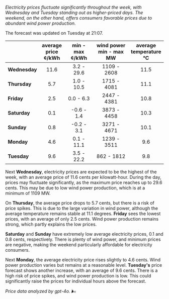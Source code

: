 *Electricity prices fluctuate significantly throughout the week, with Wednesday and Tuesday standing out as higher-priced days. The weekend, on the other hand, offers consumers favorable prices due to abundant wind power production.*

The forecast was updated on Tuesday at 21:07.

|              | average<br>price<br>¢/kWh | min - max<br>¢/kWh | wind power<br>min - max<br>MW | average<br>temperature<br>°C |
|:-------------|:----------------:|:----------------:|:-------------:|:-------------:|
| **Wednesday** | 11.6 | 3.2 - 29.6 | 1109 - 2608 | 11.5 |
| **Thursday** | 5.7 | 1.0 - 10.5 | 1715 - 4081 | 11.1 |
| **Friday** | 2.5 | 0.0 - 6.3 | 2447 - 4381 | 10.8 |
| **Saturday** | 0.1 | -0.6 - 1.4 | 3873 - 4458 | 10.3 |
| **Sunday** | 0.8 | -0.2 - 3.1 | 3271 - 4671 | 10.1 |
| **Monday** | 4.6 | 0.1 - 11.1 | 1239 - 3511 | 9.6 |
| **Tuesday** | 9.6 | 3.5 - 22.2 | 862 - 1812 | 9.8 |

Next **Wednesday**, electricity prices are expected to be the highest of the week, with an average price of 11.6 cents per kilowatt-hour. During the day, prices may fluctuate significantly, as the maximum price reaches up to 29.6 cents. This may be due to low wind power production, which is at a minimum of 1109 MW.

On **Thursday**, the average price drops to 5.7 cents, but there is a risk of price spikes. This is due to the large variation in wind power, although the average temperature remains stable at 11.1 degrees. **Friday** sees the lowest prices, with an average of only 2.5 cents. Wind power production remains strong, which partly explains the low prices.

**Saturday** and **Sunday** have extremely low average electricity prices, 0.1 and 0.8 cents, respectively. There is plenty of wind power, and minimum prices are negative, making the weekend particularly affordable for electricity consumers.

Next **Monday**, the average electricity price rises slightly to 4.6 cents. Wind power production varies but remains at a reasonable level. **Tuesday's** price forecast shows another increase, with an average of 9.6 cents. There is a high risk of price spikes, and wind power production is low. This could significantly raise the prices for individual hours above the forecast.

*Price data analyzed by gpt-4o.* 🌬️
